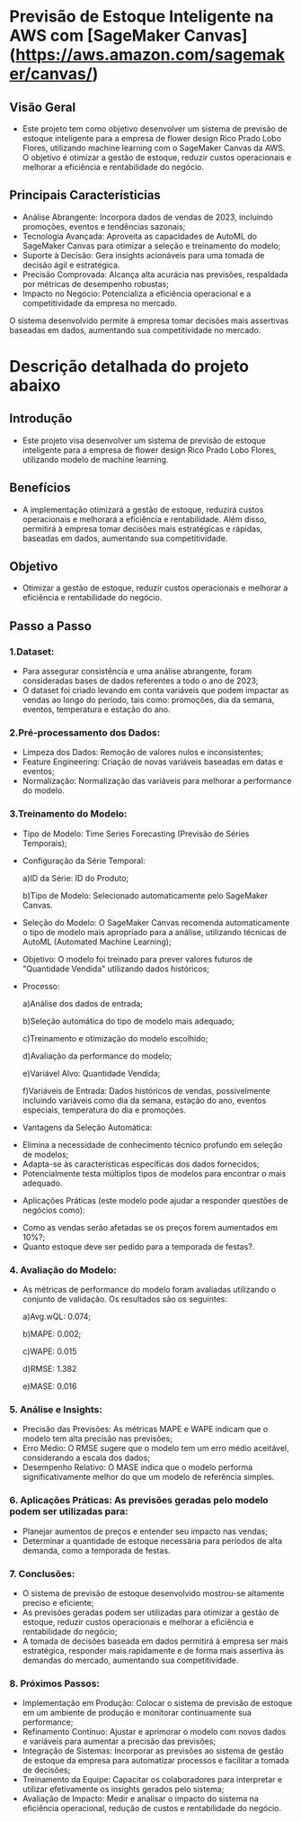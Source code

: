 # Previsão de Estoque Inteligente na AWS com [SageMaker Canvas] (https://aws.amazon.com/sagemaker/canvas/)

## Visão Geral

- Este projeto tem como objetivo desenvolver um sistema de previsão de estoque inteligente para a empresa de flower design Rico Prado Lobo Flores, utilizando machine learning com o SageMaker Canvas da AWS. O objetivo é otimizar a gestão de estoque, reduzir custos operacionais e melhorar a eficiência e rentabilidade do negócio.

## Principais Característicias

- Análise Abrangente: Incorpora dados de vendas de 2023, incluindo promoções, eventos e tendências sazonais;
- Tecnologia Avançada: Aproveita as capacidades de AutoML do SageMaker Canvas para otimizar a seleção e treinamento do modelo;
- Suporte à Decisão: Gera insights acionáveis para uma tomada de decisão ágil e estratégica.
- Precisão Comprovada: Alcança alta acurácia nas previsões, respaldada por métricas de desempenho robustas;
- Impacto no Negócio: Potencializa a eficiência operacional e a competitividade da empresa no mercado.

O sistema desenvolvido permite à empresa tomar decisões mais assertivas baseadas em dados, aumentando sua competitividade no mercado.

# Descrição detalhada do projeto abaixo

## Introdução

- Este projeto visa desenvolver um sistema de previsão de estoque inteligente para a empresa de flower design Rico Prado Lobo Flores, utilizando modelo de machine learning.

## Benefícios

- A implementação otimizará a gestão de estoque, reduzirá custos operacionais e melhorará a eficiência e rentabilidade. Além disso, permitirá à empresa tomar decisões mais estratégicas e rápidas, baseadas em dados, aumentando sua competitividade.


## Objetivo

- Otimizar a gestão de estoque, reduzir custos operacionais e melhorar a eficiência e rentabilidade do negócio.

## Passo a Passo

### 1.Dataset:

- Para assegurar consistência e uma análise abrangente, foram consideradas bases de dados referentes a todo o ano de 2023;
- O dataset foi criado levando em conta variáveis que podem impactar as vendas ao longo do período, tais como: promoções, dia da semana, eventos, temperatura e estação do ano.

### 2.Pré-processamento dos Dados:

- Limpeza dos Dados: Remoção de valores nulos e inconsistentes;
- Feature Engineering: Criação de novas variáveis baseadas em datas e eventos;
- Normalização: Normalização das variáveis para melhorar a performance do modelo.

### 3.Treinamento do Modelo:

- Tipo de Modelo: Time Series Forecasting (Previsão de Séries Temporais);
- Configuração da Série Temporal:

   a)ID da Série: ID do Produto;

   b)Tipo de Modelo: Selecionado automaticamente pelo SageMaker Canvas.

- Seleção do Modelo: O SageMaker Canvas recomenda automaticamente o tipo de modelo mais apropriado para a análise, utilizando técnicas de AutoML (Automated Machine Learning);
- Objetivo: O modelo foi treinado para prever valores futuros de "Quantidade Vendida" utilizando dados históricos;
- Processo:
  
   a)Análise dos dados de entrada;

   b)Seleção automática do tipo de modelo mais adequado;

   c)Treinamento e otimização do modelo escolhido;

   d)Avaliação da performance do modelo;

   e)Variável Alvo: Quantidade Vendida;

   f)Variáveis de Entrada: Dados históricos de vendas, possivelmente incluindo variáveis como dia da semana, estação do ano, eventos especiais, temperatura do dia e promoções.


* Vantagens da Seleção Automática:

- Elimina a necessidade de conhecimento técnico profundo em seleção de modelos;
- Adapta-se às características específicas dos dados fornecidos;
- Potencialmente testa múltiplos tipos de modelos para encontrar o mais adequado.

* Aplicações Práticas (este modelo pode ajudar a responder questões de negócios como):

- Como as vendas serão afetadas se os preços forem aumentados em 10%?;
- Quanto estoque deve ser pedido para a temporada de festas?.


### 4. Avaliação do Modelo:
   
- As métricas de performance do modelo foram avaliadas utilizando o conjunto de validação. Os resultados são os seguintes:
  
   a)Avg.wQL: 0.074;

   b)MAPE: 0.002;
   
   c)WAPE: 0.015

   d)RMSE: 1.382
   
   e)MASE: 0.016

### 5. Análise e Insights:

- Precisão das Previsões: As métricas MAPE e WAPE indicam que o modelo tem alta precisão nas previsões;
- Erro Médio: O RMSE sugere que o modelo tem um erro médio aceitável, considerando a escala dos dados;
- Desempenho Relativo: O MASE indica que o modelo performa significativamente melhor do que um modelo de referência simples.

### 6. Aplicações Práticas: As previsões geradas pelo modelo podem ser utilizadas para:

- Planejar aumentos de preços e entender seu impacto nas vendas;
- Determinar a quantidade de estoque necessária para períodos de alta demanda, como a temporada de festas.

### 7. Conclusões:

- O sistema de previsão de estoque desenvolvido mostrou-se altamente preciso e eficiente;
-  As previsões geradas podem ser utilizadas para otimizar a gestão de estoque, reduzir custos operacionais e melhorar a eficiência e rentabilidade do negócio;
-  A tomada de decisões baseada em dados permitirá à empresa ser mais estratégica, responder mais rapidamente e de forma mais assertiva às demandas do mercado, aumentando sua competitividade.

### 8. Próximos Passos:

- Implementação em Produção: Colocar o sistema de previsão de estoque em um ambiente de produção e monitorar continuamente sua performance;
- Refinamento Contínuo: Ajustar e aprimorar o modelo com novos dados e variáveis para aumentar a precisão das previsões;
- Integração de Sistemas: Incorporar as previsões ao sistema de gestão de estoque da empresa para automatizar processos e facilitar a tomada de decisões;
- Treinamento da Equipe: Capacitar os colaboradores para interpretar e utilizar efetivamente os insights gerados pelo sistema;
- Avaliação de Impacto: Medir e analisar o impacto do sistema na eficiência operacional, redução de custos e rentabilidade do negócio.
  
